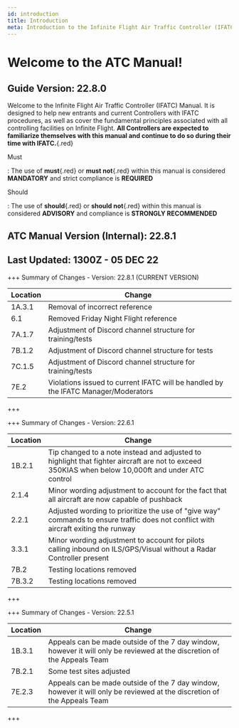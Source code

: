 ```yaml
---
id: introduction
title: Introduction
meta: Introduction to the Infinite Flight Air Traffic Controller (IFATC) Manual.
---
```


# Welcome to the ATC Manual!



## Guide Version: 22.8.0



Welcome to the Infinite Flight Air Traffic Controller (IFATC) Manual. It is designed to help new entrants and current Controllers with IFATC procedures, as well as cover the fundamental principles associated with all controlling facilities on Infinite Flight. **All Controllers are expected to familiarize themselves with this manual and continue to do so during their time with IFATC.**{.red}



Must

: The use of **must**{.red} or **must not**{.red} within this manual is considered **MANDATORY** and strict compliance is **REQUIRED**

Should

: The use of **should**{.red} or **should not**{.red} within this manual is considered **ADVISORY** and compliance is **STRONGLY RECOMMENDED**



## ATC Manual Version (Internal): 22.8.1

## Last Updated: 1300Z - 05 DEC 22



+++ Summary of Changes - Version: 22.8.1 (CURRENT VERSION)

| Location | Change                                                       |
| -------- | ------------------------------------------------------------ |
| 1A.3.1   | Removal of incorrect reference                               |
| 6.1      | Removed Friday Night Flight reference                        |
| 7A.1.7   | Adjustment of Discord channel structure for training/tests   |
| 7B.1.2   | Adjustment of Discord channel structure for tests            |
| 7C.1.5   | Adjustment of Discord channel structure for training/tests   |
| 7E.2     | Violations issued to current IFATC will be handled by the IFATC Manager/Moderators |

+++



+++ Summary of Changes - Version: 22.6.1

| Location | Change                                                       |
| -------- | ------------------------------------------------------------ |
| 1B.2.1   | Tip changed to a note instead and adjusted to highlight that fighter aircraft are not to exceed 350KIAS when below 10,000ft and under ATC control |
| 2.1.4    | Minor wording adjustment to account for the fact that all aircraft are now capable of pushback |
| 2.2.1    | Adjusted wording to prioritize the use of "give way" commands to ensure traffic does not conflict with aircraft exiting the runway |
| 3.3.1    | Minor wording adjustment to account for pilots calling inbound on ILS/GPS/Visual without a Radar Controller present |
| 7B.2     | Testing locations removed                                    |
| 7B.3.2   | Testing locations removed                                    |

+++



+++ Summary of Changes - Version: 22.5.1

| Location | Change                                                       |
| -------- | ------------------------------------------------------------ |
| 1B.3.1   | Appeals can be made outside of the 7 day window, however it will only be reviewed at the discretion of the Appeals Team |
| 7B.2.1   | Some test sites adjusted                                     |
| 7E.2.3   | Appeals can be made outside of the 7 day window, however it will only be reviewed at the discretion of the Appeals Team |

+++


